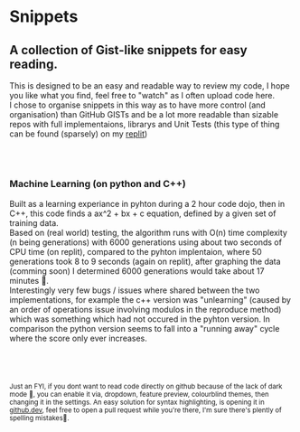 # Snippets
## A collection of Gist-like snippets for easy reading.
This is designed to be an easy and readable way to review my code, I hope you like what you find, feel free to "watch" as I often upload code here. <br>
I chose to organise snippets in this way as to have more control (and organisation) than GitHub GISTs and be a lot more readable than sizable repos with full implementaions, librarys and Unit Tests (this type of thing can be found (sparsely) on my [replit])

<br>

#
#


### Machine Learning (on python and C++) 
Built as a learning experiance in pyhton during a 2 hour code dojo, then in C++, this code finds a ax^2 + bx + c equation, defined by a given set of training data. <br>
Based on (real world) testing, the algorithm runs with O(n) time complexity (n being generations) with 6000 generations using about two seconds of CPU time (on replit), compared to the pyhton implentaion, where 50 generations took 8 to 9 seconds (again on replit), after graphing the data (comming soon) I determined  6000 generations would take about 17 minutes 🐌. <br>
Interestingly very few bugs / issues where shared between the two implementations, for example the c++ version was "unlearning" (caused by an order of operations issue involving modulos in the reproduce method) which was something which had not occured in the pyhton version. In comparison the python version seems to fall into a "running away" cycle where the score only ever increases.


<br>

  
  

# 
<sub>Just an FYI, if you dont want to read code directly on github because of the lack of dark mode 🌙, you can enable it via, dropdown, feature preview, colourblind themes, then changing it in the settings. An easy solution for syntax highlighting, is opening it in [github.dev], feel free to open a pull request while you're there, I'm sure there's plently of spelling mistakes📝.</sub>

[replit]: <https://replit.com/@JustCallMeRay/>
[github.dev]: <github.dev>
